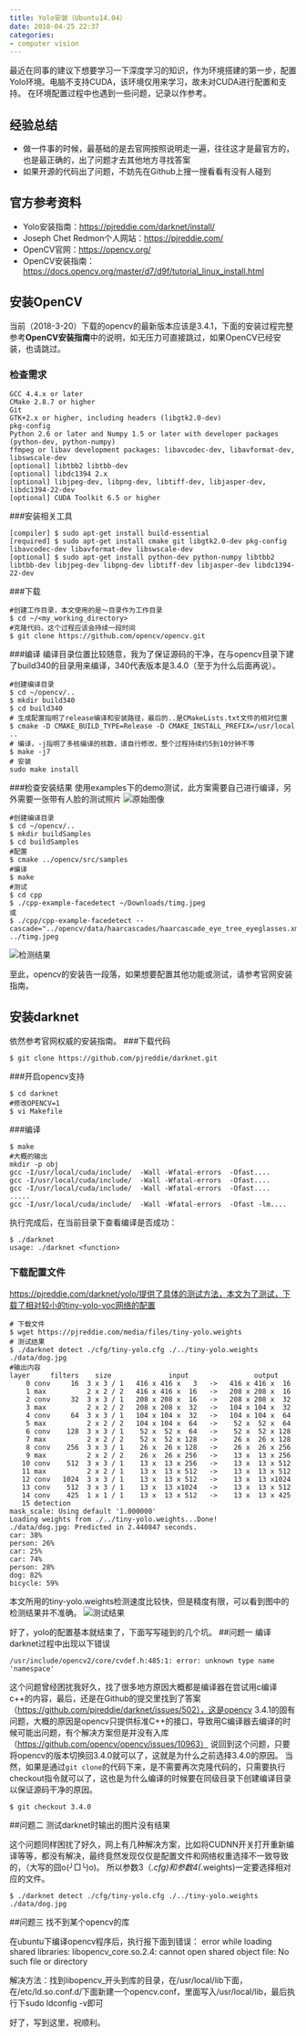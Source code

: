 ```yaml
---
title: Yolo安装（Ubuntu14.04）
date: 2018-04-25 22:37
categories:
- computer vision
---
```


最近在同事的建议下想要学习一下深度学习的知识，作为环境搭建的第一步，配置Yolo环境。电脑不支持CUDA，该环境仅用来学习，故未对CUDA进行配置和支持。
在环境配置过程中也遇到一些问题，记录以作参考。
## 经验总结
* 做一件事的时候，最基础的是去官网按照说明走一遍，往往这才是最官方的，也是最正确的，出了问题才去其他地方寻找答案
* 如果开源的代码出了问题，不妨先在Github上搜一搜看看有没有人碰到

## 官方参考资料
* Yolo安装指南：https://pjreddie.com/darknet/install/
* Joseph Chet Redmon个人网站：https://pjreddie.com/
* OpenCV官网：https://opencv.org/
* OpenCV安装指南：https://docs.opencv.org/master/d7/d9f/tutorial_linux_install.html
## 安装OpenCV
当前（2018-3-20）下载的opencv的最新版本应该是3.4.1，下面的安装过程完整参考**OpenCV安装指南**中的说明，如无压力可直接跳过，如果OpenCV已经安装，也请跳过。
### 检查需求
```
GCC 4.4.x or later
CMake 2.8.7 or higher
Git
GTK+2.x or higher, including headers (libgtk2.0-dev)
pkg-config
Python 2.6 or later and Numpy 1.5 or later with developer packages (python-dev, python-numpy)
ffmpeg or libav development packages: libavcodec-dev, libavformat-dev, libswscale-dev
[optional] libtbb2 libtbb-dev
[optional] libdc1394 2.x
[optional] libjpeg-dev, libpng-dev, libtiff-dev, libjasper-dev, libdc1394-22-dev
[optional] CUDA Toolkit 6.5 or higher
```
###安装相关工具
```
[compiler] $ sudo apt-get install build-essential
[required] $ sudo apt-get install cmake git libgtk2.0-dev pkg-config libavcodec-dev libavformat-dev libswscale-dev
[optional] $ sudo apt-get install python-dev python-numpy libtbb2 libtbb-dev libjpeg-dev libpng-dev libtiff-dev libjasper-dev libdc1394-22-dev
```
###下载
```
#创建工作目录，本文使用的是～目录作为工作目录
$ cd ~/<my_working_directory>
#克隆代码，这个过程应该会持续一段时间
$ git clone https://github.com/opencv/opencv.git
```
###编译
编译目录位置比较随意，我为了保证源码的干净，在与opencv目录下建了build340的目录用来编译，340代表版本是3.4.0（至于为什么后面再说）。
```
#创建编译目录
$ cd ~/opencv/..
$ mkdir build340
$ cd build340
# 生成配置指明了release编译和安装路径，最后的..是CMakeLists.txt文件的相对位置
$ cmake -D CMAKE_BUILD_TYPE=Release -D CMAKE_INSTALL_PREFIX=/usr/local ..
# 编译，-j指明了多核编译的核数，请自行修改，整个过程持续约5到10分钟不等
$ make -j7
# 安装
sudo make install
```
###检查安装结果
使用examples下的demo测试，此方案需要自己进行编译，另外需要一张带有人脸的测试照片
![原始图像](https://upload-images.jianshu.io/upload_images/11077939-ec680e8d2fc13fe0.png?imageMogr2/auto-orient/strip%7CimageView2/2/w/1240)

```
#创建编译目录
$ cd ~/opencv/..
$ mkdir buildSamples
$ cd buildSamples
#配置
$ cmake ../opencv/src/samples
#编译
$ make
#测试
$ cd cpp
$ ./cpp-example-facedetect ~/Downloads/timg.jpeg
或
$ ./cpp/cpp-example-facedetect --cascade="../opencv/data/haarcascades/haarcascade_eye_tree_eyeglasses.xml" ../timg.jpeg
```
![检测结果](https://upload-images.jianshu.io/upload_images/11077939-464422dd5d5fb957.png?imageMogr2/auto-orient/strip%7CimageView2/2/w/1240)

至此，opencv的安装告一段落，如果想要配置其他功能或测试，请参考官网安装指南。

## 安装darknet
依然参考官网权威的安装指南。
###下载代码
```
$ git clone https://github.com/pjreddie/darknet.git
```
###开启opencv支持
```
$ cd darknet
#修改OPENCV=1
$ vi Makefile
```
###编译
```
$ make
#大概的输出
mkdir -p obj
gcc -I/usr/local/cuda/include/  -Wall -Wfatal-errors  -Ofast....
gcc -I/usr/local/cuda/include/  -Wall -Wfatal-errors  -Ofast....
gcc -I/usr/local/cuda/include/  -Wall -Wfatal-errors  -Ofast....
.....
gcc -I/usr/local/cuda/include/  -Wall -Wfatal-errors  -Ofast -lm....
```
执行完成后，在当前目录下查看编译是否成功：
```
$ ./darknet
usage: ./darknet <function>
```
### 下载配置文件
https://pjreddie.com/darknet/yolo/提供了具体的测试方法，本文为了测试，下载了相对较小的tiny-yolo-voc网络的配置
```
# 下载文件
$ wget https://pjreddie.com/media/files/tiny-yolo.weights
# 测试结果
$ ./darknet detect ./cfg/tiny-yolo.cfg ./../tiny-yolo.weights ./data/dog.jpg
#输出内容
layer     filters    size              input                output
    0 conv     16  3 x 3 / 1   416 x 416 x   3   ->   416 x 416 x  16
    1 max          2 x 2 / 2   416 x 416 x  16   ->   208 x 208 x  16
    2 conv     32  3 x 3 / 1   208 x 208 x  16   ->   208 x 208 x  32
    3 max          2 x 2 / 2   208 x 208 x  32   ->   104 x 104 x  32
    4 conv     64  3 x 3 / 1   104 x 104 x  32   ->   104 x 104 x  64
    5 max          2 x 2 / 2   104 x 104 x  64   ->    52 x  52 x  64
    6 conv    128  3 x 3 / 1    52 x  52 x  64   ->    52 x  52 x 128
    7 max          2 x 2 / 2    52 x  52 x 128   ->    26 x  26 x 128
    8 conv    256  3 x 3 / 1    26 x  26 x 128   ->    26 x  26 x 256
    9 max          2 x 2 / 2    26 x  26 x 256   ->    13 x  13 x 256
   10 conv    512  3 x 3 / 1    13 x  13 x 256   ->    13 x  13 x 512
   11 max          2 x 2 / 1    13 x  13 x 512   ->    13 x  13 x 512
   12 conv   1024  3 x 3 / 1    13 x  13 x 512   ->    13 x  13 x1024
   13 conv    512  3 x 3 / 1    13 x  13 x1024   ->    13 x  13 x 512
   14 conv    425  1 x 1 / 1    13 x  13 x 512   ->    13 x  13 x 425
   15 detection
mask_scale: Using default '1.000000'
Loading weights from ./../tiny-yolo.weights...Done!
./data/dog.jpg: Predicted in 2.440847 seconds.
car: 38%
person: 26%
car: 25%
car: 74%
person: 28%
dog: 82%
bicycle: 59%

```
本文所用的tiny-yolo.weights检测速度比较快，但是精度有限，可以看到图中的检测结果并不准确。
![测试结果](https://upload-images.jianshu.io/upload_images/11077939-aa4f4b50a39f74d9.png?imageMogr2/auto-orient/strip%7CimageView2/2/w/1240)

好了，yolo的配置基本就结束了，下面写写碰到的几个坑。
##问题一  编译darknet过程中出现以下错误
```
/usr/include/opencv2/core/cvdef.h:485:1: error: unknown type name 'namespace'
```
这个问题曾经困扰我好久，找了很多地方原因大概都是编译器在尝试用c编译c++的内容，最后，还是在Github的提交里找到了答案（https://github.com/pjreddie/darknet/issues/502），这是opencv 3.4.1的固有问题，大概的原因是opencv只提供标准C++的接口，导致用C编译器去编译的时候可能出问题，有个解决方案但是并没有入库（https://github.com/opencv/opencv/issues/10963）
说回到这个问题，只要将opencv的版本切换回3.4.0就可以了，这就是为什么之前选择3.4.0的原因。
当然，如果是通过```git clone```的代码下来，是不需要再次克隆代码的，只需要执行checkout指令就可以了，这也是为什么编译的时候要在同级目录下创建编译目录以保证源码干净的原因。
```
$ git checkout 3.4.0
```

##问题二  测试darknet时输出的图片没有结果

这个问题同样困扰了好久，网上有几种解决方案，比如将CUDNN开关打开重新编译等等，都没有解决，最终竟然发现仅仅是配置文件和网络权重选择不一致导致的，（大写的囧o(╯□╰)o)。
所以参数3（*.cfg)和参数4(*.weights)一定要选择相对应的文件。
```
$ ./darknet detect ./cfg/tiny-yolo.cfg ./../tiny-yolo.weights ./data/dog.jpg
```

##问题三 找不到某个opencv的库

在ubuntu下编译opencv程序后，执行报下面到错误：
error while loading shared libraries: libopencv_core.so.2.4: cannot open shared object file: No such file or directory

解决方法：找到libopencv_开头到库的目录，在/usr/local/lib下面，在/etc/ld.so.conf.d/下面新建一个opencv.conf，里面写入/usr/local/lib，最后执行下sudo ldconfig -v即可

好了，写到这里，祝顺利。
